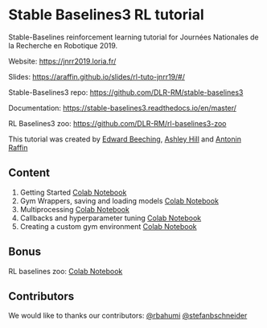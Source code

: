 # Stable Baselines3 RL tutorial

Stable-Baselines reinforcement learning tutorial for Journées Nationales de la Recherche en Robotique 2019.

Website: https://jnrr2019.loria.fr/

Slides: https://araffin.github.io/slides/rl-tuto-jnrr19/#/

Stable-Baselines3 repo: https://github.com/DLR-RM/stable-baselines3

Documentation: https://stable-baselines3.readthedocs.io/en/master/

RL Baselines3 zoo: https://github.com/DLR-RM/rl-baselines3-zoo

This tutorial was created by [Edward Beeching](https://github.com/edbeeching), [Ashley Hill](https://github.com/hill-a) and [Antonin Raffin](https://araffin.github.io/)

## Content

1. Getting Started [Colab Notebook](https://colab.research.google.com/github/araffin/rl-tutorial-jnrr19/blob/sb3/1_getting_started.ipynb)
2. Gym Wrappers, saving and loading models [Colab Notebook](https://colab.research.google.com/github/araffin/rl-tutorial-jnrr19/blob/sb3/2_gym_wrappers_saving_loading.ipynb)
3. Multiprocessing [Colab Notebook](https://colab.research.google.com/github/araffin/rl-tutorial-jnrr19/blob/sb3/3_multiprocessing.ipynb)
4. Callbacks and hyperparameter tuning [Colab Notebook](https://colab.research.google.com/github/araffin/rl-tutorial-jnrr19/blob/sb3/4_callbacks_hyperparameter_tuning.ipynb)
5. Creating a custom gym environment [Colab Notebook](https://colab.research.google.com/github/araffin/rl-tutorial-jnrr19/blob/sb3/5_custom_gym_env.ipynb)

## Bonus

RL baselines zoo: [Colab Notebook](https://colab.research.google.com/github/Stable-Baselines-Team/rl-colab-notebooks/blob/sb3/rl-baselines-zoo.ipynb)

## Contributors

We would like to thanks our contributors: [@rbahumi](https://github.com/rbahumi) [@stefanbschneider](https://github.com/stefanbschneider)
